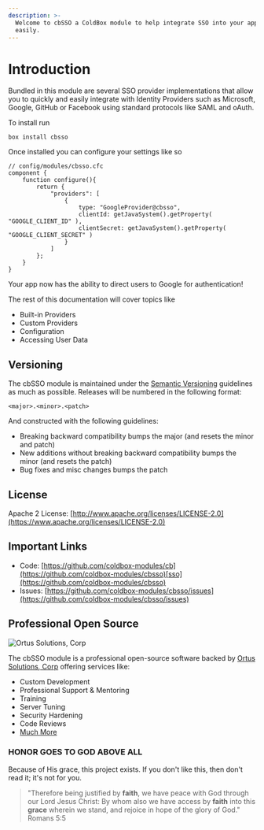 ```yaml
---
description: >-
  Welcome to cbSSO a ColdBox module to help integrate SSO into your application
  easily.
---
```


# Introduction

Bundled in this module are several SSO provider implementations that allow you to quickly and easily integrate with Identity Providers such as Microsoft, Google, GitHub or Facebook using standard protocols like SAML and oAuth.

To install run

`box install cbsso`

Once installed you can configure your settings like so

```cfscript
// config/modules/cbsso.cfc
component {
    function configure(){
        return {
            "providers": [
                {
                    type: "GoogleProvider@cbsso",
                    clientId: getJavaSystem().getProperty( "GOOGLE_CLIENT_ID" ),
                    clientSecret: getJavaSystem().getProperty( "GOOGLE_CLIENT_SECRET" )
                }
            ]
        };
    }
}
```

Your app now has the ability to direct users to Google for authentication!

The rest of this documentation will cover topics like

* Built-in Providers
* Custom Providers
* Configuration
* Accessing User Data

## Versioning <a href="#versioning" id="versioning"></a>

The cbSSO module is maintained under the [Semantic Versioning](http://semver.org/) guidelines as much as possible. Releases will be numbered in the following format:

```
<major>.<minor>.<patch>
```

And constructed with the following guidelines:

* Breaking backward compatibility bumps the major (and resets the minor and patch)
* New additions without breaking backward compatibility bumps the minor (and resets the patch)
* Bug fixes and misc changes bumps the patch

## License <a href="#license" id="license"></a>

Apache 2 License: [http://www.apache.org/licenses/LICENSE-2.0](https://www.apache.org/licenses/LICENSE-2.0)​

## Important Links <a href="#important-links" id="important-links"></a>

* Code: [https://github.com/coldbox-modules/cb](https://github.com/coldbox-modules/cbsso)[sso](https://github.com/coldbox-modules/cbsso)
* Issues: [https://github.com/coldbox-modules/cbsso/issues](https://github.com/coldbox-modules/cbsso/issues)

## Professional Open Source <a href="#professional-open-source" id="professional-open-source"></a>

![Ortus Solutions, Corp](https://blobscdn.gitbook.com/v0/b/gitbook-28427.appspot.com/o/assets%2F-LA-UVvG0NM7NpDzssBL%2F-LA-Uaei0WzTH7Su5CR7%2F-LA-UqN1BRXynZ7RUVO7%2Fortussolutions\_button.png?generation=1523647999385555\&alt=media)

The cbSSO module is a professional open-source software backed by [Ortus Solutions, Corp](http://www.ortussolutions.com/services) offering services like:

* Custom Development
* Professional Support & Mentoring
* Training
* Server Tuning
* Security Hardening
* Code Reviews
* [Much More](http://www.ortussolutions.com/services)

### HONOR GOES TO GOD ABOVE ALL <a href="#honor-goes-to-god-above-all" id="honor-goes-to-god-above-all"></a>

Because of His grace, this project exists. If you don't like this, then don't read it; it's not for you.

> "Therefore being justified by **faith**, we have peace with God through our Lord Jesus Christ: By whom also we have access by **faith** into this **grace** wherein we stand, and rejoice in hope of the glory of God." Romans 5:5

